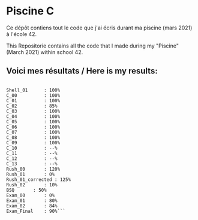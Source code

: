# Piscine C

Ce dépôt contiens tout le code que j'ai écris durant ma piscine (mars 2021) à l'école 42.

This Repositorie contains all the code that I made during my "Piscine" (March 2021) within school 42.

## Voici mes résultats / Here is my results:

```Shell_00	: 100%

Shell_01	  : 100%
C_00		  : 100%
C_01		  : 100%
C_02		  : 85%
C_03		  : 100%
C_04		  : 100%
C_05		  : 100%
C_06		  : 100%
C_07		  : 100%
C_08		  : 100%
C_09		  : 100%
C_10		  : --%
C_11		  : --%
C_12		  : --%
C_13		  : --%
Rush_00		  : 120%
Rush_01		  : 0%
Rush_01_corrected : 125%
Rush_02		  : 10%
BSQ		  : 50%
Exam_00		  : 0%
Exam_01		  : 80%
Exam_02		  : 84%
Exam_Final	  : 90%```
